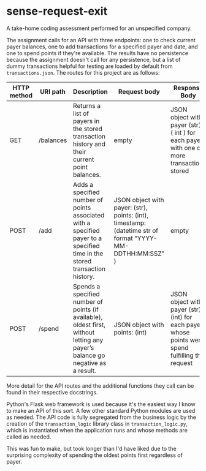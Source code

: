 # sense-request-exit
A take-home coding assessment performed for an unspecified company. 

The assignment calls for an API with three endpoints: one to check current payer balances, one to add transactions for a specified payer and date, and one to spend points if they're available. The results have no persistence because the assignment doesn't call for any persistence, but a list of dummy transactions helpful for testing are loaded by default from `transactions.json`. The routes for this project are as follows:

| HTTP method | URI path  | Description                                                                                                                    | Request body                                                                                              | Response Body                                                                                      |
|-------------|-----------|--------------------------------------------------------------------------------------------------------------------------------|-----------------------------------------------------------------------------------------------------------|----------------------------------------------------------------------------------------------------|
| GET         | /balances | Returns a list of payers in the stored transaction history and their current point balances.                                   | empty                                                                                                     | JSON object with payer (str) :  ( int ) for each payer with one or more transactions stored        |
| POST        | /add      | Adds a specified number of points associated with a specified payer to a specified time in the stored transaction history.     | JSON object with payer: (str), points: (int), timestamp: (datetime str of format “YYYY-MM-DDTHH:MM:SSZ” ) | empty                                                                                              |
| POST        | /spend    | Spends a specified number of points (if available), oldest first, without letting any payer’s balance go negative as a result. | JSON object with points: (int)                                                                            | JSON object with payer (str) : (int) for each payer whose points were spend fulfilling the request |

More detail for the API routes and the additional functions they call can be found in their respective docstrings.

Python's Flask web framework is used because it's the easiest way I know to make an API of this sort. A few other standard Python modules are used as needed. The API code is fully segregated from the business logic by the creation of the `transaction_logic` library class in `transaction_logic.py`, which is instantiated when the application runs and whose methods are called as needed.

This was fun to make, but took longer than I'd have liked due to the surprising complexity of spending the oldest points first regardless of payer.
